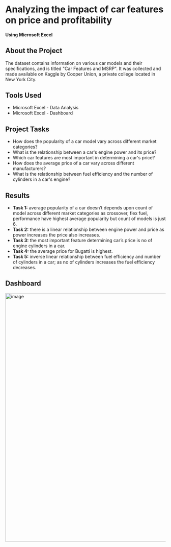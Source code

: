 # Analyzing the impact of car features on price and profitability
#### Using Microsoft Excel

## About the Project
The dataset contains information on various car models and their specifications, and is titled "Car Features and MSRP". 
It was collected and made available on Kaggle by Cooper Union, a private college located in New York City.

## Tools Used
- Microsoft Excel - Data Analysis
- Microsoft Excel - Dashboard

## Project Tasks
- How does the popularity of a car model vary across different market categories?
- What is the relationship between a car's engine power and its price?
- Which car features are most important in determining a car's price?
- How does the average price of a car vary across different manufacturers?
- What is the relationship between fuel efficiency and the number of cylinders in a car's engine?

## Results
- **Task 1:** average popularity of a car doesn’t depends upon count of model across different market categories as crossover, flex fuel, performance have highest average popularity but count of models is just 6.
- **Task 2:** there is a linear relationship between engine power and price as power increases the price also increases.
- **Task 3:** the most important feature determining car’s price is  no of engine cylinders in a car.
- **Task 4:** the average price for Bugatti is highest.
- **Task 5:** inverse linear relationship between fuel efficiency and number of cylinders in a car; as no of cylinders increases the fuel efficiency decreases.

## Dashboard
<img width="1346" height="779" alt="image" src="https://github.com/user-attachments/assets/19f7b6b7-fa93-48e2-9b22-8e017708b70f" />
